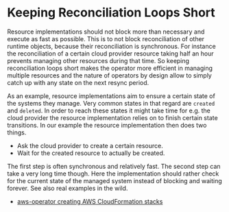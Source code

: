 # Keeping Reconciliation Loops Short

Resource implementations should not block more than necessary and execute as
fast as possible. This is to not block reconciliation of other runtime objects,
because their reconciliation is synchronous. For instance the reconciliation of
a certain cloud provider resource taking half an hour prevents managing other
resources during that time. So keeping reconciliation loops short makes the
operator more efficient in managing multiple resources and the nature of
operators by design allow to simply catch up with any state on the next resync
period.

As an example, resource implementations aim to ensure a certain state of the
systems they manage. Very common states in that regard are `created` and
`deleted`. In order to reach these states it might take time for e.g. the cloud
provider the resource implementation relies on to finish certain state
transitions. In our example the resource implementation then does two things.

- Ask the cloud provider to create a certain resource.
- Wait for the created resource to actually be created.

The first step is often synchronous and relatively fast. The second step can
take a very long time though. Here the implementation should rather check for
the current state of the managed system instead of blocking and waiting forever.
See also real examples in the wild.

- [aws-operator creating AWS CloudFormation stacks](https://github.com/giantswarm/aws-operator/blob/ee3ece0107442b60eb2755f669bf2945a5ab05f5/service/controller/v11/resource/cloudformation/create.go#L31-L57)
